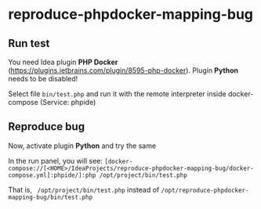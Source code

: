reproduce-phpdocker-mapping-bug
==


Run test
-----------

You need Idea plugin **PHP Docker** (https://plugins.jetbrains.com/plugin/8595-php-docker). Plugin **Python** needs to be disabled!

Select file `bin/test.php` and run it with the remote interpreter inside docker-compose (Service: phpide)

Reproduce bug
--

Now, activate plugin **Python** and try the same

In the run panel, you will see:
`[docker-compose://[<HOME>/IdeaProjects/reproduce-phpdocker-mapping-bug/docker-compose.yml]:phpide/]:php /opt/project/bin/test.php
 `
 
 That is, ` /opt/project/bin/test.php` instead of `/opt/reproduce-phpdocker-mapping-bug/bin/test.php`
 
